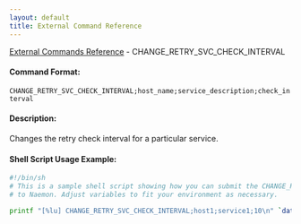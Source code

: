 ```yaml
---
layout: default
title: External Command Reference
---
```


<!--
************************************************
* AUTO GENERATED PAGE - USE ./update SCRIPT
************************************************
-->

<span class="glyphicon glyphicon-arrow-up"></span><a href="index.html"> External Commands Reference</a> - CHANGE_RETRY_SVC_CHECK_INTERVAL<br>


#### Command Format:

`CHANGE_RETRY_SVC_CHECK_INTERVAL;host_name;service_description;check_interval`

#### Description:

Changes the retry check interval for a particular service.

#### Shell Script Usage Example:

```sh
#!/bin/sh
# This is a sample shell script showing how you can submit the CHANGE_RETRY_SVC_CHECK_INTERVAL command
# to Naemon. Adjust variables to fit your environment as necessary.

printf "[%lu] CHANGE_RETRY_SVC_CHECK_INTERVAL;host1;service1;10\n" `date +%s` > /var/lib/naemon/naemon.cmd
```



